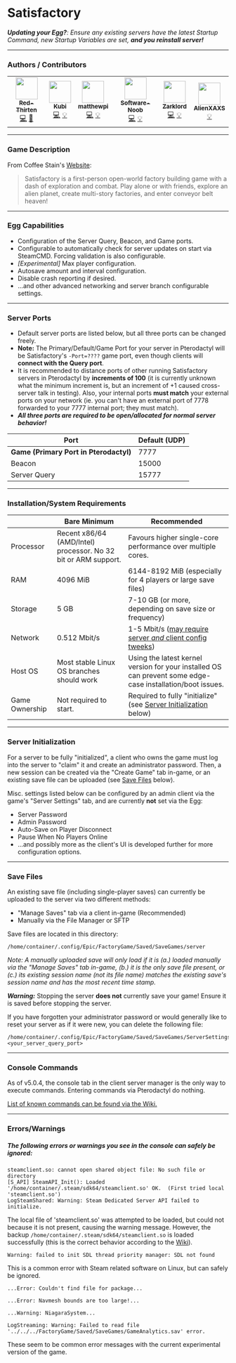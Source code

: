 # Satisfactory
***Updating your Egg?**: Ensure any existing servers have the latest Startup Command, new Startup Variables are set, **and you reinstall server!***
___
### Authors / Contributors
<!-- prettier-ignore-start -->
<!-- markdownlint-disable -->
<table>
    <tr>
        <td align="center">
            <a href="https://github.com/lilkingjr1">
                <img src="https://avatars.githubusercontent.com/u/4533989" width="50px;" alt=""/><br /><sub><b>Red-Thirten</b></sub>
            </a>
            <br />
            <a href="https://github.com/parkervcp/eggs/commits?author=lilkingjr1" title="Codes">💻</a>
            <a href="https://github.com/parkervcp/eggs/commits?author=lilkingjr1" title="Maintains">🔨</a>
        </td>
        <td align="center">
            <a href="https://github.com/iamkubi">
                <img src="https://avatars.githubusercontent.com/u/6176191" width="50px;" alt=""/><br /><sub><b>Kubi</b></sub>
            </a>
            <br />
            <a href="https://github.com/parkervcp/eggs/commits?author=iamkubi" title="Codes">💻</a>
            <a href="https://github.com/parkervcp/eggs/commits?author=iamkubi" title="Contributor">💡</a>
        </td>
        <td align="center">
            <a href="https://github.com/matthewpi">
                <img src="https://avatars.githubusercontent.com/u/26559841" width="50px;" alt=""/><br /><sub><b>matthewpi</b></sub>
            </a>
            <br />
            <a href="https://github.com/parkervcp/eggs/commits?author=matthewpi" title="Codes">💻</a>
            <a href="https://github.com/parkervcp/eggs/commits?author=matthewpi" title="Contributor">💡</a>
        </td>
        <td align="center">
            <a href="https://github.com/Software-Noob">
                <img src="https://avatars.githubusercontent.com/u/10975908" width="50px;" alt=""/><br /><sub><b>Software-Noob</b></sub>
            </a>
            <br />
            <a href="https://github.com/parkervcp/eggs/commits?author=Software-Noob" title="Codes">💻</a>
            <a href="https://github.com/parkervcp/eggs/commits?author=Software-Noob" title="Contributor">💡</a>
        </td>
        <td align="center">
            <a href="https://github.com/Zarklord">
                <img src="https://avatars.githubusercontent.com/u/1622280" width="50px;" alt=""/><br /><sub><b>Zarklord</b></sub>
            </a>
            <br />
            <a href="https://github.com/parkervcp/eggs/commits?author=Zarklord" title="Codes">💻</a>
            <a href="https://github.com/parkervcp/eggs/commits?author=Zarklord" title="Contributor">💡</a>
        </td>
        <td align="center">
            <a href="https://github.com/AlienXAXS">
                <img src="https://avatars.githubusercontent.com/u/1773445" width="50px;" alt=""/><br /><sub><b>AlienXAXS</b></sub>
            </a>
            <br />
            <a href="https://github.com/parkervcp/eggs/commits?author=AlienXAXS" title="Contributor">💡</a>
        </td>
    </tr>
</table>
<!-- markdownlint-enable -->
<!-- prettier-ignore-end -->

___
### Game Description
From Coffee Stain's [Website](https://www.satisfactorygame.com/):
> Satisfactory is a first-person open-world factory building game with a dash of exploration and combat. Play alone or with friends, explore an alien planet, create multi-story factories, and enter conveyor belt heaven!
___
### Egg Capabilities
- Configuration of the Server Query, Beacon, and Game ports.
- Configurable to automatically check for server updates on start via SteamCMD. Forcing validation is also configurable.
- *[Experimental]* Max player configuration.
- Autosave amount and interval configuration.
- Disable crash reporting if desired.
- ...and other advanced networking and server branch configurable settings.
___
### Server Ports
- Default server ports are listed below, but all three ports can be changed freely.
- **Note:** The Primary/Default/Game Port for your server in Pterodactyl will be Satisfactory's `-Port=????` game port, even though clients will **connect with the Query port**.
- It is recommended to distance ports of other running Satisfactory servers in Pterodactyl by **increments of 100** (it is currently unknown what the minimum increment is, but an increment of +1 caused cross-server talk in testing). Also, your internal ports **must match** your external ports on your network (ie. you can't have an external port of 7778 forwarded to your 7777 internal port; they must match).
- ***All three ports are required to be open/allocated for normal server behavior!***

| Port | Default (UDP) |
|---------|---------|
| **Game (Primary Port in Pterodactyl)** | 7777 |
| Beacon | 15000 |
| Server Query | 15777 |

___
### Installation/System Requirements

|  | Bare Minimum | Recommended |
|---------|---------|---------|
| Processor | Recent x86/64 (AMD/Intel) processor. No 32 bit or ARM support. | Favours higher single-core performance over multiple cores. |
| RAM | 4096 MiB | 6144-8192 MiB (especially for 4 players or large save files) |
| Storage | 5 GB | 7-10 GB (or more, depending on save size or frequency) |
| Network | 0.512 Mbit/s | 1-5 Mbit/s ([may require server *and* client config tweeks](https://satisfactory.fandom.com/wiki/Multiplayer#Temporary_lag_solution)) |
| Host OS | Most stable Linux OS branches should work | Using the latest kernel version for your installed OS can prevent some edge-case installation/boot issues. |
| Game Ownership | Not required to start. | Required to fully "initialize" (see [Server Initialization](#server-initialization) below) |

___
### Server Initialization
For a server to be fully "initialized", a client who owns the game must log into the server to "claim" it and create an administrator password. Then, a new session can be created via the "Create Game" tab in-game, or an existing save file can be uploaded (see [Save Files](#save-files) below).

Misc. settings listed below can be configured by an admin client via the game's "Server Settings" tab, and are currently **not** set via the Egg:
- Server Password
- Admin Password
- Auto-Save on Player Disconnect
- Pause When No Players Online
- ...and possibly more as the client's UI is developed further for more configuration options.
___
### Save Files
An existing save file (including single-player saves) can currently be uploaded to the server via two different methods:
- "Manage Saves" tab via a client in-game (Recommended)
- Manually via the File Manager or SFTP

Save files are located in this directory:
```
/home/container/.config/Epic/FactoryGame/Saved/SaveGames/server
```
*Note: A manually uploaded save will only load if it is (a.) loaded manually via the "Manage Saves" tab in-game, (b.) it is the only save file present, or (c.) its existing session name (not its file name) matches the existing save's session name *and* has the most recent time stamp.*

***Warning:*** Stopping the server **does not** currently save your game! Ensure it is saved before stopping the server.

If you have forgotten your administrator password or would generally like to reset your server as if it were new, you can delete the following file:
```
/home/container/.config/Epic/FactoryGame/Saved/SaveGames/ServerSettings.<your_server_query_port>
```
___
### Console Commands
As of v5.0.4, the console tab in the client server manager is the only way to execute commands. Entering commands via Pterodactyl do nothing.

[List of known commands can be found via the Wiki.](https://satisfactory.fandom.com/wiki/Dedicated_servers#Console_commands)
___
### Errors/Warnings
##### The following errors or warnings you see in the console can safely be ignored:

```log
steamclient.so: cannot open shared object file: No such file or directory
[S_API] SteamAPI_Init(): Loaded '/home/container/.steam/sdk64/steamclient.so' OK.  (First tried local 'steamclient.so')
LogSteamShared: Warning: Steam Dedicated Server API failed to initialize.
```
The local file of 'steamclient.so' was attempted to be loaded, but could not because it is not present, causing the warning message. However, the backup `/home/container/.steam/sdk64/steamclient.so` is loaded successfully (this is the correct behavior according to the [Wiki](https://satisfactory.fandom.com/wiki/Dedicated_servers#SteamAPI_Init.28.29:_Sys_LoadModule_filed_to_load:_.2Fpath.2Fto.2F.steam.2Fsdk64.2Fsteamclient.so)).

```log
Warning: failed to init SDL thread priority manager: SDL not found
```

This is a common error with Steam related software on Linux, but can safely be ignored.

```log
...Error: Couldn't find file for package...
```
```log
...Error: Navmesh bounds are too large!...
```
```log
...Warning: NiagaraSystem...
```
```log
LogStreaming: Warning: Failed to read file '../../../FactoryGame/Saved/SaveGames/GameAnalytics.sav' error.
```
These seem to be common error messages with the current experimental version of the game.
